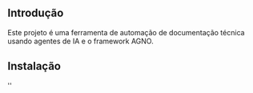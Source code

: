 
## Introdução
Este projeto é uma ferramenta de automação de documentação técnica usando agentes de IA e o framework AGNO.

## Instalação
''
